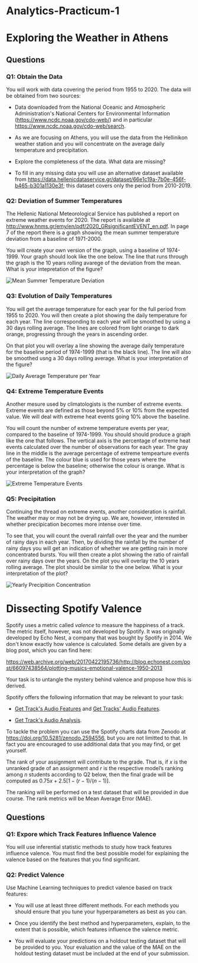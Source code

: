 # Analytics-Practicum-1

# Exploring the Weather in Athens

## Questions


### Q1: Obtain the Data

You will work with data covering the period from 1955 to 2020. The data will be obtained from two sources:

* Data downloaded from the National Oceanic and Atmospheric Administration's National Centers for Environmental Information (https://www.ncdc.noaa.gov/cdo-web/) and in particular https://www.ncdc.noaa.gov/cdo-web/search. 

* As we are focusing on Athens, you will use the data from the Hellinikon weather station and you will concentrate on the average daily temperature and precipitation.

* Explore the completeness of the data. What data are missing?

* To fill in any missing data you will use an alternative dataset available from https://data.hellenicdataservice.gr/dataset/66e1c19a-7b0e-456f-b465-b301a1130e3f; this dataset covers only the period from 2010-2019.

### Q2: Deviation of Summer Temperatures

The Hellenic National Meteorological Service has published a report on extreme weather events for 2020. The report is available at http://www.hnms.gr/emy/en/pdf/2020_GRsignificantEVENT_en.pdf. In page 7 of the report there is a graph showing the mean summer temperature deviation from a baseline of 1971-2000.

You will create your own version of the graph, using a baseline of 1974-1999. Your graph should look like the one below. The line that runs through the graph is the 10 years rolling avarege of the deviation from the mean. What is your intepretation of the figure?

![Mean Summer Temperature Deviation](mean_summer_temperature_difference.svg)

### Q3: Evolution of Daily Temperatures

You will get the average temperature for each year for the full period from 1955 to 2020. You will then create a plot showing the daily temperature for each year. The line corresponding to each year will be smoothed by using a 30 days rolling average. The lines are colored from light orange to dark orange, progressing through the years in ascending order.

On that plot you will overlay a line showing the average daily temperature for the baseline period of 1974-1999 (that is the black line). The line will also be smoothed usng a 30 days rolling average. What is your interpretation of the figure?


![Daily Average Temperature per Year](daily_average_temperature.svg)

### Q4: Extreme Temperature Events

Another mesure used by climatologists is the number of extreme events. Extreme events are defined as those beyond 5% or 10% from the expected value. We will deal with extreme heat events going 10% above the baseline.

You will count the number of extreme temperature events per year, compared to the baseline of 1974-1999. You should should produce a graph like the one that follows. The vertical axis is the percentage of extreme heat events calculated over the number of observations for each year. The gray line in the middle is the average percentage of extreme tempearture events of the baseline. The colour blue is used for those years where the percentage is below the baseline; otherwise the colour is orange. What is your interpretation of the graph?

![Extreme Temperature Events](extreme_temperature_events.svg)

### Q5: Precipitation

Continuing the thread on extreme events, another consideration is rainfall. The weather may or may not be drying up. We are, however, interested in whether precipication becomes more intense over time.

To see that, you will count the overall rainfall over the year and the number of rainy days in each year. Then, by dividing the rainfall by the number of rainy days you will get an indication of whether we are getting rain in more concentrated bursts. You will then create a plot showing the ratio of rainfall over rainy days over the years. On the plot you will overlay the 10 years rolling average. The plot should be similar to the one below. What is your interpretation of the plot?

![Yearly Precipition Concentration](precipitation.svg)

# Dissecting Spotify Valence

Spotify uses a metric called *valence* to measure the happiness of a track. The metric itself, however, was not developed by Spotify. It was originally developed by Echo Nest, a company that was bought by Spotify in 2014. We don't know exactly how valence is calculated. Some details are given by a blog post, which you can find here:

https://web.archive.org/web/20170422195736/http://blog.echonest.com/post/66097438564/plotting-musics-emotional-valence-1950-2013

Your task is to untangle the mystery behind valence and propose how this is derived.

Spotify offers the following information that may be relevant to your task:

* [Get Track's Audio Features](https://developer.spotify.com/documentation/web-api/reference/#/operations/get-audio-features) and [Get Tracks' Audio Features](https://developer.spotify.com/documentation/web-api/reference/#/operations/get-several-audio-features).

* [Get Track's Audio Analysis](https://developer.spotify.com/documentation/web-api/reference/#/operations/get-audio-analysis).

To tackle the problem you can use the Spotify charts data from Zenodo at https://doi.org/10.5281/zenodo.2594556, but you are not limitted to that. In fact you are encouraged to use additional data that you may find, or get yourself.

The rank of your assignment will contribute to the grade. That is, if $x$ is the unranked grade of an assignment and $r$ is the respective model’s ranking among $n$ students according to Q2 below, then the final grade will be computed as $0.75x + 2.5[1 - (r-1)/(n-1)]$. 

The ranking will be performed on a test dataset that will be provided in due course. The rank metrics will be Mean Average Error (MAE).

## Questions


### Q1: Expore which Track Features Influence Valence

You will use inferential statistic methods to study how track features influence valence. You must find the best possible model for explaining the valence based on the features that you find significant.

### Q2: Predict Valence

Use Machine Learning techniques to predict valence based on track features:

* You will use at least three different methods. For each methods you should ensure that you tune your hyperparameters as best as you can.

* Once you identify the best method and hyperparameters, explain, to the extent that is possible, which features influence the valence metric.

* You will evaluate your predictions on a holdout testing dataset that will be provided to you. Your evaluation and the value of the MAE on the holdout testing dataset must be included at the end of your submission.

